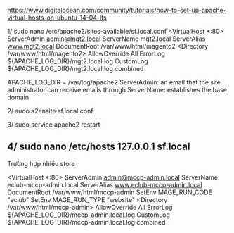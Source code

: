 https://www.digitalocean.com/community/tutorials/how-to-set-up-apache-virtual-hosts-on-ubuntu-14-04-lts

1/ sudo nano /etc/apache2/sites-available/sf.local.conf
<VirtualHost *:80>
    ServerAdmin admin@mgt2.local
    ServerName mgt2.local
    ServerAlias www.mgt2.local
    DocumentRoot /var/www/html/magento2
    <Directory /var/www/html/magento2>
       AllowOverride All
    </Directory>
    ErrorLog ${APACHE_LOG_DIR}/mgt2.local.log
    CustomLog ${APACHE_LOG_DIR}/mgt2.local.log combined
</VirtualHost>

APACHE_LOG_DIR = /var/log/apache2
ServerAdmin: an email that the site administrator can receive emails through
ServerName: establishes the base domain

2/ sudo a2ensite sf.local.conf

3/ sudo service apache2 restart

4/ sudo nano /etc/hosts
	127.0.0.1	sf.local
---------------------------------------------

Trường hợp nhiều store

<VirtualHost *:80>
    ServerAdmin admin@mccp-admin.local
    ServerName eclub-mccp-admin.local
    ServerAlias www.eclub-mccp-admin.local
    DocumentRoot /var/www/html/mccp-admin
    SetEnv MAGE_RUN_CODE "eclub"
    SetEnv MAGE_RUN_TYPE "website"
    <Directory /var/www/html/mccp-admin>
       AllowOverride All
    </Directory>
    ErrorLog ${APACHE_LOG_DIR}/mccp-admin.local.log
    CustomLog ${APACHE_LOG_DIR}/mccp-admin.local.log combined
</VirtualHost>
